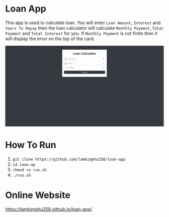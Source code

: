 # Loan App
This app is used to calculate loan. You will enter `Loan Amount`, `Interest` and `Years To Repay` then the loan calculator will calculate `Monthly Payment`, `Total Payment` and `Total Interest` for you. If `Monthly Payment` is not finite then it will display the error on the top of the card.

![](homepage.png)

# How To Run
1. `git clone https://github.com/lamkimphu258/loan-app`
2. `cd loan-ap`
3. `chmod +x run.sh`
4. `./run.sh`

# Online Website
https://lamkimphu258.github.io/loan-app/